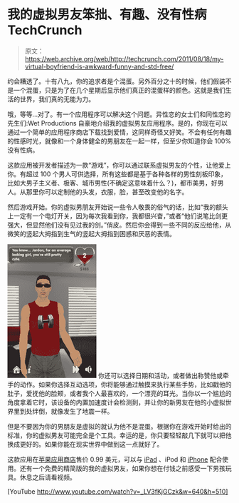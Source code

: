 # 我的虚拟男友笨拙、有趣、没有性病 TechCrunch

> 原文：<https://web.archive.org/web/http://techcrunch.com/2011/08/18/my-virtual-boyfriend-is-awkward-funny-and-std-free/>

约会糟透了。十有八九，你的追求者是个混蛋。另外百分之十的时候，他们假装不是一个混蛋，只是为了在几个星期后显示他们真正的混蛋样的颜色。这就是我们生活的世界，我们真的无能为力。

哦，等等…对了。有一个应用程序可以解决这个问题。异性恋的女士们和同性恋的先生们:Wet Productions 自豪地介绍我的虚拟男友应用程序。是的，你现在可以通过一个简单的应用程序商店下载找到爱情，这同样奇怪又好笑。不会有任何有趣的性感时光，就像和一个身体健全的男朋友在一起一样，但至少你知道你会 100%没有性病。

这款应用被开发者描述为一款“游戏”，你可以通过联系虚拟男友的个性，让他爱上你。有超过 100 个男人可供选择，所有这些都是基于各种各样的男性刻板印象，比如大男子主义者、极客、城市男性(不确定这意味着什么？)，都市美男，好男人。从那里你可以定制他的头发，衣服，脸，甚至改变他的名字。

然后游戏开始。你的虚拟男朋友开始说一些令人敬畏的俗气的话，比如“我的额头上一定有一个电灯开关，因为每次我看到你，我都很兴奋，”或者“他们说笔比剑更强大，但显然他们没有见过我的剑。”俏皮。然后你会得到一些不同的反应给他，从微笑的竖起大拇指到生气的竖起大拇指到困惑和厌恶的表情。

[![](img/32595c1cd5553883d5332766d60933a4.png "virtualboyfriend2")](https://web.archive.org/web/20230205000209/https://techcrunch.com/wp-content/uploads/2011/08/virtualboyfriend2.png) 你还可以选择日期和活动，或者做出称赞他或牵手的动作。如果你选择互动选项，你将能够通过触摸来执行某些手势，比如戳他的肚子，爱抚他的脸颊，或者我个人最喜欢的，一个漂亮的耳光。当你以一个尴尬的角度拿着它时，该设备的内置加速度计会检测到，并让你的新男友在他的小虚拟世界里到处绊倒，就像发生了地震一样。

但是不要因为你的男朋友是虚拟的就认为他不是混蛋。根据你在游戏开始时给出的标准，你的虚拟男友可能完全是个工具。幸运的是，你只要轻轻敲几下就可以把他换成更好的。如果你能在现实世界中做到这一点就好了。

这款应用在[苹果应用商店](https://web.archive.org/web/20230205000209/http://itunes.apple.com/us/app/my-virtual-boyfriend/id441072365?mt=8)售价 0.99 美元，可以与 [iPad](https://web.archive.org/web/20230205000209/https://techcrunch.com/tag/ipad) 、iPod 和 [iPhone](https://web.archive.org/web/20230205000209/https://techcrunch.com/tag/iphone) 配合使用。还有一个免费的精简版的我的虚拟男友，如果你想在付钱之前感受一下男孩玩具。休息之后请看视频。

[YouTube http://www.youtube.com/watch?v=_LV3fKjGCzk&w=640&h=510]